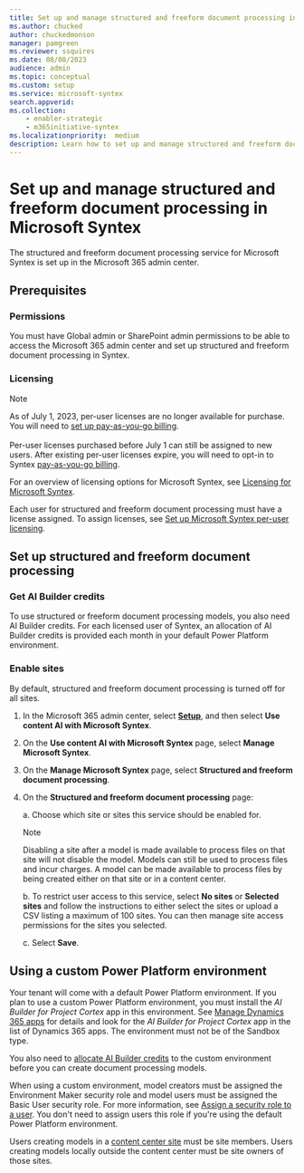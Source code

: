 ```yaml
---
title: Set up and manage structured and freeform document processing in Microsoft Syntex
ms.author: chucked
author: chuckedmonson
manager: pamgreen
ms.reviewer: ssquires
ms.date: 08/08/2023
audience: admin
ms.topic: conceptual
ms.custom: setup
ms.service: microsoft-syntex
search.appverid: 
ms.collection: 
    - enabler-strategic
    - m365initiative-syntex
ms.localizationpriority:  medium
description: Learn how to set up and manage structured and freeform document processing in Microsoft Syntex.
---
```


# Set up and manage structured and freeform document processing in Microsoft Syntex

The structured and freeform document processing service for Microsoft Syntex is set up in the Microsoft 365 admin center.

## Prerequisites

### Permissions

You must have Global admin or SharePoint admin permissions to be able to access the Microsoft 365 admin center and set up structured and freeform document processing in Syntex.

### Licensing

> [!NOTE]
> As of July 1, 2023, per-user licenses are no longer available for purchase. You will need to [set up pay-as-you-go billing](syntex-azure-billing.md).<br><br>
> Per-user licenses purchased before July 1 can still be assigned to new users. After existing per-user licenses expire, you will need to opt-in to Syntex [pay-as-you-go billing](syntex-azure-billing.md).

For an overview of licensing options for Microsoft Syntex, see [Licensing for Microsoft Syntex](syntex-licensing.md).

Each user for structured and freeform document processing must have a license assigned. To assign licenses, see [Set up Microsoft Syntex per-user licensing](set-up-content-understanding.md#assign-licenses).

## Set up structured and freeform document processing

### Get AI Builder credits

To use structured or freeform document processing models, you also need AI Builder credits. For each licensed user of Syntex, an allocation of AI Builder credits is provided each month in your default Power Platform environment.

### Enable sites

By default, structured and freeform document processing is turned off for all sites.

1. In the Microsoft 365 admin center, select <a href="https://go.microsoft.com/fwlink/p/?linkid=2171997" target="_blank">**Setup**</a>, and then select **Use content AI with Microsoft Syntex**.

2. On the **Use content AI with Microsoft Syntex** page, select **Manage Microsoft Syntex**.

3. On the **Manage Microsoft Syntex** page, select **Structured and freeform document processing**.

4. On the **Structured and freeform document processing** page:

    a. Choose which site or sites this service should be enabled for. 

    > [!NOTE]
    > Disabling a site after a model is made available to process files on that site will not disable the model. Models can still be used to process files and incur charges. A model can be made available to process files by being created either on that site or in a content center.

    b. To restrict user access to this service, select **No sites** or **Selected sites** and follow the instructions to either select the sites or upload a CSV listing a maximum of 100 sites. You can then manage site access permissions for the sites you selected.

    c. Select **Save**.

## Using a custom Power Platform environment

Your tenant will come with a default Power Platform environment. If you plan to use a custom Power Platform environment, you must install the *AI Builder for Project Cortex* app in this environment. See [Manage Dynamics 365 apps](/power-platform/admin/manage-apps#install-an-app-in-the-environment-view) for details and look for the *AI Builder for Project Cortex* app in the list of Dynamics 365 apps. The environment must not be of the Sandbox type.

You also need to [allocate AI Builder credits](/power-platform/admin/capacity-add-on) to the custom environment before you can create document processing models.

When using a custom environment, model creators must be assigned the Environment Maker security role and model users must be assigned the Basic User security role. For more information, see [Assign a security role to a user](/power-platform/admin/assign-security-roles). You don't need to assign users this role if you're using the default Power Platform environment.

Users creating models in a [content center site](create-a-content-center.md) must be site members. Users creating models locally outside the content center must be site owners of those sites.
